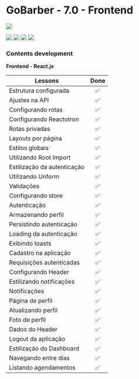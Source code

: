 # GoBarber - 7.0 - Frontend

![](https://hotmart.s3.amazonaws.com/product_contents/5bfd4a97-5e39-4c99-a871-8d3e969769cc/Course_Image01_580x320.jpg)

![](https://img.shields.io/github/stars/newerton/gobarber-frontend.svg) ![](https://img.shields.io/github/forks/newerton/gobarber-frontend.svg) ![](https://img.shields.io/github/issues/newerton/gobarber-frontend.svg) ![](https://img.shields.io/github/license/newerton/gobarber-frontend.svg)

### Contents development

**Frontend - React.js**

| Lessons                     |        Done        |
| --------------------------- | :----------------: |
| Estrutura configurada       | :white_check_mark: |
| Ajustes na API              | :white_check_mark: |
| Configurando rotas          | :white_check_mark: |
| Configurando Reactotron     | :white_check_mark: |
| Rotas privadas              | :white_check_mark: |
| Layouts por página          | :white_check_mark: |
| Estilos globais             | :white_check_mark: |
| Utilizando Root Import      | :white_check_mark: |
| Estilização da autenticação | :white_check_mark: |
| Utilizando Unform           | :white_check_mark: |
| Validações                  | :white_check_mark: |
| Configurando store          | :white_check_mark: |
| Autenticação                | :white_check_mark: |
| Armazenando perfil          | :white_check_mark: |
| Persistindo autenticação    | :white_check_mark: |
| Loading da autenticação     | :white_check_mark: |
| Exibindo toasts             | :white_check_mark: |
| Cadastro na aplicação       | :white_check_mark: |
| Requisições autenticadas    | :white_check_mark: |
| Configurando Header         | :white_check_mark: |
| Estilizando notificações    | :white_check_mark: |
| Notificações                | :white_check_mark: |
| Página de perfil            | :white_check_mark: |
| Atualizando perfil          | :white_check_mark: |
| Foto de perfil              | :white_check_mark: |
| Dados do Header             | :white_check_mark: |
| Logout da aplicação         | :white_check_mark: |
| Estilização do Dashboard    | :white_check_mark: |
| Navegando entre dias        | :white_check_mark: |
| Listando agendamentos       | :white_check_mark: |
